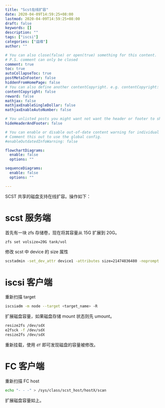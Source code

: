 ```yaml
---
title: "Scst在线扩容"
date: 2020-04-09T14:59:25+08:00
lastmod: 2020-04-09T14:59:25+08:00
draft: false
keywords: []
description: ""
tags: ["iscsi"]
categories: ["运维"]
author: ""

# You can also close(false) or open(true) something for this content.
# P.S. comment can only be closed
comment: true
toc: true
autoCollapseToc: true
postMetaInFooter: false
hiddenFromHomePage: false
# You can also define another contentCopyright. e.g. contentCopyright: "This is another copyright."
contentCopyright: false
reward: false
mathjax: false
mathjaxEnableSingleDollar: false
mathjaxEnableAutoNumber: false

# You unlisted posts you might want not want the header or footer to show
hideHeaderAndFooter: false

# You can enable or disable out-of-date content warning for individual post.
# Comment this out to use the global config.
#enableOutdatedInfoWarning: false

flowchartDiagrams:
  enable: false
  options: ""

sequenceDiagrams: 
  enable: false
  options: ""

---
```


SCST 共享的磁盘支持在线扩容。操作如下：
<a name="eNUjo"></a>
# scst 服务端
首先有一块 zfs 存储卷，现在将其容量从 15G 扩展到 20G。
```bash
zfs set volsize=20G tank/vol
```
修改 scst 中 device 的 size 属性
```bash
scstadmin -set_dev_attr device1 -attributes size=21474836480 -noprompt
```
<a name="BPvoN"></a>
# iscsi 客户端
重新扫描 target
```bash
iscsiadm -m node --target <target_name> -R
```
扩展磁盘容量，如果磁盘存储 mount 状态则先 umount。
```bash
resize2fs /dev/sdX
e2fsck -f /dev/sdX
resize2fs /dev/sdX
```
重新挂载，使用 `df` 即可发现磁盘的容量被修改。
<a name="NhF54"></a>
# FC 客户端
重新扫描 FC host
```bash
echo "- - -" > /sys/class/scst_host/hostX/scan
```
扩展磁盘容量如上。

